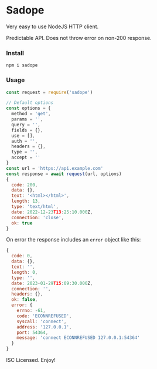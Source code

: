 # Sadope

Very easy to use NodeJS HTTP client.

Predictable API. Does not throw error on non-200 response.

### Install

```
npm i sadope
```

### Usage

```js
const request = require('sadope')

// Default options
const options = {
  method = 'get',
  params = '',
  query = '',
  fields = {},
  use = [],
  auth = '',
  headers = {},
  type = '',
  accept = ''
}
const url = 'https://api.example.com'
const response = await request(url, options)
{
  code: 200,
  data: {},
  text: '<html></html>',
  length: 13,
  type: 'text/html',
  date: 2022-12-23T13:25:10.000Z,
  connection: 'close',
  ok: true
}
```

On error the response includes an `error` object like this:
```js
{
  code: 0,
  data: {},
  text: '',
  length: 0,
  type: '',
  date: 2023-01-29T15:09:30.000Z,
  connection: '',
  headers: {},
  ok: false,
  error: {
    errno: -61,
    code: 'ECONNREFUSED',
    syscall: 'connect',
    address: '127.0.0.1',
    port: 54364,
    message: 'connect ECONNREFUSED 127.0.0.1:54364'
  }
}
```

ISC Licensed. Enjoy!
